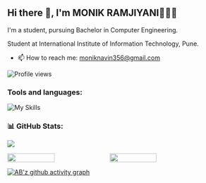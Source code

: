 
<!--
**Monik03** is a ✨ _special_ ✨ repository because its `README.md` (this file) appears on your GitHub profile.

Here are some ideas to get you started:
-->


## Hi there 👋, I'm MONIK RAMJIYANI👩🏻‍💻
I'm a student, pursuing Bachelor in Computer Engineering.

Student at International Institute of Information Technology, Pune.

- 📫 How to reach me: moniknavin356@gmail.com

![Profile views](https://gpvc.arturio.dev/Monik03)  



<h3 align="left">Tools and languages: </h3>

![My Skills](https://skillicons.dev/icons?i=html,css,js,c,cpp,py,)

### 📊 GitHub Stats:

![](https://github-readme-stats.vercel.app/api/top-langs/?username=Monik03&theme=gotham&hide_border=false&include_all_commits=false&count_private=false&layout=compact)

<div style="display: flex; flex-direction: row;">

<img width="46%" src="https://github-readme-stats.vercel.app/api?username=Monik03&theme=gotham&hide_border=false&include_all_commits=false&count_private=false" />

<img width="46%" src="https://github-readme-streak-stats.herokuapp.com/?user=Monik03&theme=gotham&hide_border=false" />

</div>

[![AB'z github activity graph](https://activity-graph.herokuapp.com/graph?username=Monik03&theme=gotham)](https://github.com/Monik03)
